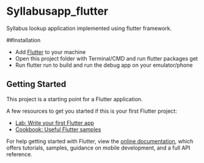 # Syllabusapp_flutter
Syllabus lookup application implemented using flutter framework.

##Installation
- Add [Flutter](https://flutter.dev/docs/get-started/install) to your machine
- Open this project folder with Terminal/CMD and run flutter packages get
- Run flutter run to build and run the debug app on your emulator/phone

## Getting Started

This project is a starting point for a Flutter application.

A few resources to get you started if this is your first Flutter project:

- [Lab: Write your first Flutter app](https://flutter.io/docs/get-started/codelab)
- [Cookbook: Useful Flutter samples](https://flutter.io/docs/cookbook)

For help getting started with Flutter, view the
[online documentation](https://flutter.io/docs), which offers tutorials, 
samples, guidance on mobile development, and a full API reference.

